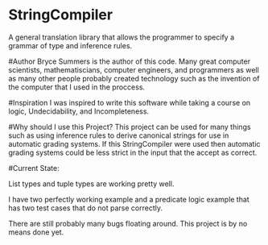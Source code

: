 # StringCompiler
A general translation library that allows the programmer to specify a grammar of type and inference rules.

#Author
Bryce Summers is the author of this code. Many great computer scientists, mathematiscians, computer engineers, and programmers as well as many other people probably created technology such as the invention of the computer that I used in the proccess.

#Inspiration
I was inspired to write this software while taking a course on logic, Undecidability, and Incompleteness.

#Why should I use this Project?
This project can be used for many things such as using inference rules to derive canonical strings for use in automatic grading systems. If this StringCompiler were used then automatic grading systems could be less strict in the input that the accept as correct.

#Current State:

List types and tuple types are working pretty well.

I have two perfectly working example and a predicate logic example that has two test cases that do not parse correctly.

There are still probably many bugs floating around. This project is by no means done yet.
